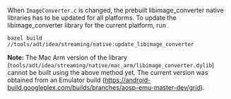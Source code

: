 When `ImageConverter.c` is changed, the prebuilt libimage_converter native libraries has to be updated for all platforms. To update the libimage_converter library for the current platform, run
```
bazel build //tools/adt/idea/streaming/native:update_libimage_converter
```

**Note:** The Mac Arm version of the library (`tools/adt/idea/streaming/native/mac_arm/libimage_converter.dylib`) cannot be built using the above method yet. The current version was obtained from an Emulator build (https://android-build.googleplex.com/builds/branches/aosp-emu-master-dev/grid).
